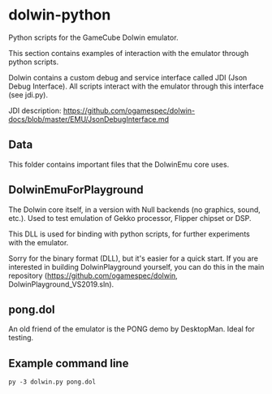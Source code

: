 # dolwin-python

Python scripts for the GameCube Dolwin emulator.

This section contains examples of interaction with the emulator through python scripts.

Dolwin contains a custom debug and service interface called JDI (Json Debug Interface). All scripts interact with the emulator through this interface (see jdi.py).

JDI description: https://github.com/ogamespec/dolwin-docs/blob/master/EMU/JsonDebugInterface.md

## Data

This folder contains important files that the DolwinEmu core uses.

## DolwinEmuForPlayground

The Dolwin core itself, in a version with Null backends (no graphics, sound, etc.). Used to test emulation of Gekko processor, Flipper chipset or DSP.

This DLL is used for binding with python scripts, for further experiments with the emulator.

Sorry for the binary format (DLL), but it's easier for a quick start. If you are interested in building DolwinPlayground yourself, you can do this in the main repository (https://github.com/ogamespec/dolwin, DolwinPlayground_VS2019.sln).

## pong.dol

An old friend of the emulator is the PONG demo by DesktopMan. Ideal for testing.

## Example command line

```
py -3 dolwin.py pong.dol
```

